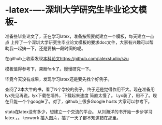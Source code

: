 # -latex-—-深圳大学研究生毕业论文模板-

准备些毕业论文了，正在学习latex，准备按照要就建立一个模板，每天建立一点点
上传了一个深圳大学研究生毕业论文模板的要求doc文件，大家有兴趣可以帮助我一起搞一下，还是要搞一段时间的呢。

在github上收索发现[本科论文](https://github.com/latexstudio/szu)https://github.com/latexstudio/szu

模板值得参考下，果断fork了。慢慢研究一下。

毕竟今天没有成果，发现学习latex还是要先找个好例子。

查阅了2本大牛的书，看了N个学校的例子，终于还是觉得作用不大。现在准备用lyx先见再说。lyx下载在墙外，下载起来速度 简直太慢了。
Lyx装了，用不了。现在只能一个个google了。对了，github上很多Google hosts  大家可以参考下。

stata在latex没有多少，想建立一个交流的平台。
从刘海洋的书开始一步步学习 latex 。。
texwork 插入图片，插了一天了都不知道错在那里。
